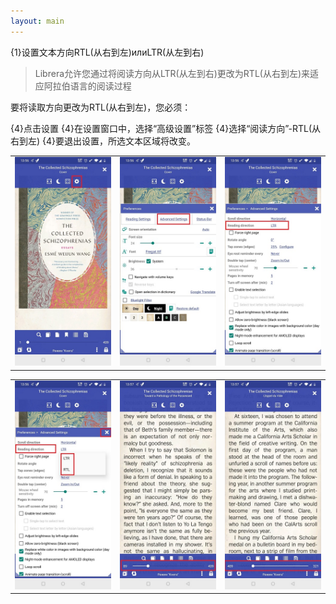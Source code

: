 ```yaml
---
layout: main
---
```


{1}设置文本方向RTL(从右到左)илиLTR(从左到右)


> Librera允许您通过将阅读方向从LTR(从左到右)更改为RTL(从右到左)来适应阿拉伯语言的阅读过程


要将读取方向更改为RTL(从右到左)，您必须：

{4}点击设置
{4}在设置窗口中，选择“高级设置”标签
{4}选择“阅读方向”-RTL(从右到左)
{4}要退出设置，所选文本区域将改变。

||||
|-|-|-|
|![](1.jpg)|![](2.jpg)|![](3.jpg)|

||||
|-|-|-|
|![](4.jpg)|![](5.jpg)|![](6.jpg)|
